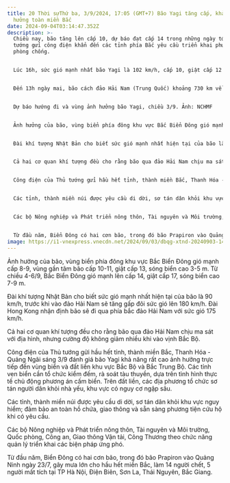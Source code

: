 ```yaml
---
title: 20 Thời sựThứ ba, 3/9/2024, 17:05 (GMT+7) Bão Yagi tăng cấp, khả năng ảnh
  hưởng toàn miền Bắc
date: 2024-09-04T03:14:47.352Z
description: >-
  Chiều nay, bão tăng lên cấp 10, dự báo đạt cấp 14 trong những ngày tới; Thủ
  tướng gửi công điện khẩn đến các tỉnh phía Bắc yêu cầu triển khai phương án
  phòng chống.


  Lúc 16h, sức gió mạnh nhất bão Yagi là 102 km/h, cấp 10, giật cấp 12 và đang theo hướng tây tây bắc với tốc độ 15 km/h, theo Trung tâm Dự báo Khí tượng Thuỷ văn quốc gia.


  Đến 13h ngày mai, bão cách đảo Hải Nam (Trung Quốc) khoảng 730 km về phía đông, sức gió mạnh nhất cấp 10-11, giật cấp 13 và theo hướng tây tây bắc với tốc độ 10 km/h. Đến 13h ngày 5/9, bão cách đảo Hải Nam khoảng 400 km, sức gió mạnh nhất cấp 12-13, giật cấp 16 và theo theo hướng tây.


  Dự báo hướng đi và vùng ảnh hưởng bão Yagi, chiều 3/9. Ảnh: NCHMF


  Ảnh hưởng của bão, vùng biển phía đông khu vực Bắc Biển Đông gió mạnh cấp 8-9, vùng gần tâm bão cấp 10-11, giật cấp 13, sóng biển cao 3-5 m. Từ chiều 4-6/9, Bắc Biển Đông gió mạnh lên cấp 14, giật cấp 17, sóng biển cao 7-9 m.


  Đài khí tượng Nhật Bản cho biết sức gió mạnh nhất hiện tại của bão là 90 km/h, trước khi vào đảo Hải Nam sẽ tăng gấp đôi sức gió lên 180 km/h. Đài Hong Kong nhận định bão sẽ đi qua phía bắc đảo Hải Nam với sức gió 175 km/h.


  Cả hai cơ quan khí tượng đều cho rằng bão qua đảo Hải Nam chịu ma sát với địa hình, nhưng cường độ không giảm nhiều khi vào vịnh Bắc Bộ.


  Công điện của Thủ tướng gửi hầu hết tỉnh, thành miền Bắc, Thanh Hóa - Quảng Ngãi sáng 3/9 đánh giá bão Yagi khả năng rất cao ảnh hưởng trực tiếp đến vùng biển và đất liền khu vực Bắc Bộ và Bắc Trung Bộ. Các tỉnh ven biển cần tổ chức kiểm đếm, rà soát tàu thuyền, dựa trên tình hình thực tế chủ động phương án cấm biển. Trên đất liền, các địa phương tổ chức sơ tán người dân khỏi nhà yếu, khu vực có nguy cơ ngập sâu.


  Các tỉnh, thành miền núi được yêu cầu di dời, sơ tán dân khỏi khu vực nguy hiểm; đảm bảo an toàn hồ chứa, giao thông và sẵn sàng phương tiện cứu hộ khi có yêu cầu.


  Các bộ Nông nghiệp và Phát triển nông thôn, Tài nguyên và Môi trường, Quốc phòng, Công an, Giao thông Vận tải, Công Thương theo chức năng quản lý triển khai các biện pháp ứng phó.


  Từ đầu năm, Biển Đông có hai cơn bão, trong đó bão Prapiron vào Quảng Ninh ngày 23/7, gây mưa lớn cho hầu hết miền Bắc, làm 14 người chết, 5 người mất tích tại TP Hà Nội, Điện Biên, Sơn La, Thái Nguyên, Bắc Giang.
image: https://i1-vnexpress.vnecdn.net/2024/09/03/dbqg-xtnd-20240903-1400-jpg-7638-1725348891.gif?w=680&h=0&q=100&dpr=1&fit=crop&s=Hfx8jghO5N5y0dsMbTKTig&t=video
---
```

Ảnh hưởng của bão, vùng biển phía đông khu vực Bắc Biển Đông gió mạnh cấp 8-9, vùng gần tâm bão cấp 10-11, giật cấp 13, sóng biển cao 3-5 m. Từ chiều 4-6/9, Bắc Biển Đông gió mạnh lên cấp 14, giật cấp 17, sóng biển cao 7-9 m.



Đài khí tượng Nhật Bản cho biết sức gió mạnh nhất hiện tại của bão là 90 km/h, trước khi vào đảo Hải Nam sẽ tăng gấp đôi sức gió lên 180 km/h. Đài Hong Kong nhận định bão sẽ đi qua phía bắc đảo Hải Nam với sức gió 175 km/h.



Cả hai cơ quan khí tượng đều cho rằng bão qua đảo Hải Nam chịu ma sát với địa hình, nhưng cường độ không giảm nhiều khi vào vịnh Bắc Bộ.



Công điện của Thủ tướng gửi hầu hết tỉnh, thành miền Bắc, Thanh Hóa - Quảng Ngãi sáng 3/9 đánh giá bão Yagi khả năng rất cao ảnh hưởng trực tiếp đến vùng biển và đất liền khu vực Bắc Bộ và Bắc Trung Bộ. Các tỉnh ven biển cần tổ chức kiểm đếm, rà soát tàu thuyền, dựa trên tình hình thực tế chủ động phương án cấm biển. Trên đất liền, các địa phương tổ chức sơ tán người dân khỏi nhà yếu, khu vực có nguy cơ ngập sâu.



Các tỉnh, thành miền núi được yêu cầu di dời, sơ tán dân khỏi khu vực nguy hiểm; đảm bảo an toàn hồ chứa, giao thông và sẵn sàng phương tiện cứu hộ khi có yêu cầu.



Các bộ Nông nghiệp và Phát triển nông thôn, Tài nguyên và Môi trường, Quốc phòng, Công an, Giao thông Vận tải, Công Thương theo chức năng quản lý triển khai các biện pháp ứng phó.



Từ đầu năm, Biển Đông có hai cơn bão, trong đó bão Prapiron vào Quảng Ninh ngày 23/7, gây mưa lớn cho hầu hết miền Bắc, làm 14 người chết, 5 người mất tích tại TP Hà Nội, Điện Biên, Sơn La, Thái Nguyên, Bắc Giang.